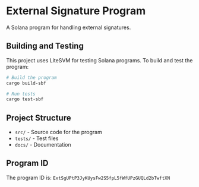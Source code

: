 # External Signature Program

A Solana program for handling external signatures.

## Building and Testing

This project uses LiteSVM for testing Solana programs. To build and test the program:

```bash
# Build the program
cargo build-sbf

# Run tests
cargo test-sbf
```

## Project Structure

- `src/` - Source code for the program
- `tests/` - Test files
- `docs/` - Documentation

## Program ID

The program ID is: `ExtSgUPtP3JyKUysFw2S5fpL5fWfUPzGUQLd2bTwftXN`

